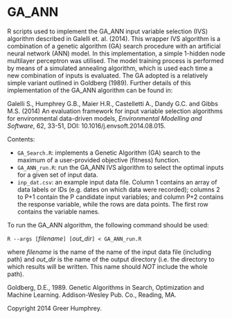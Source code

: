 GA_ANN
======

R scripts used to implement the GA_ANN input variable selection (IVS) algorithm described in Galelli et. al. (2014). This wrapper IVS algorithm is a combination of a genetic algorithm (GA) search procedure with an artificial neural network (ANN) model. In this implementation, a simple 1-hidden node multilayer perceptron was utilised. The model training process is performed by means of a simulated annealing algorithm, which is used each time a new combination of inputs is evaluated. The GA adopted is a relatively simple variant outlined in Goldberg (1989). Further details of this implementation of the GA_ANN algorithm can be found in:

Galelli S., Humphrey G.B., Maier H.R., Castelletti A., Dandy G.C. and Gibbs M.S. (2014)  An evaluation framework for input variable selection algorithms for environmental data-driven models, *Environmental Modelling and Software*, 62, 33-51, DOI: 10.1016/j.envsoft.2014.08.015.

Contents:
* `GA_Search.R`: implements a Genetic Algorithm (GA) search to the maximum of a user-provided objective (fitness) function.
* `GA_ANN_run.R`: run the GA_ANN IVS algorithm to select the optimal inputs for a given set of input data.
* `inp_dat.csv`: an example input data file. Column 1 contains an array of data labels or IDs (e.g. dates on which data were recorded); columns 2 to P+1 contain the P candidate input variables; and column P+2 contains the response variable, while the rows are data points. The first row contains the variable names.

To run the GA_ANN algorithm, the following command should be used:

`R --args [`*filename*`] [`*out_dir*`] < GA_ANN_run.R`

where *filename* is the name of the name of the input data file (including path) and *out_dir* is the name of the output directory (i.e. the directory to which results will be written. This name should *NOT* include the whole path).  


Goldberg, D.E., 1989. Genetic Algorithms in Search, Optimization and Machine Learning. Addison-Wesley Pub. Co., Reading, MA.

Copyright 2014 Greer Humphrey.
